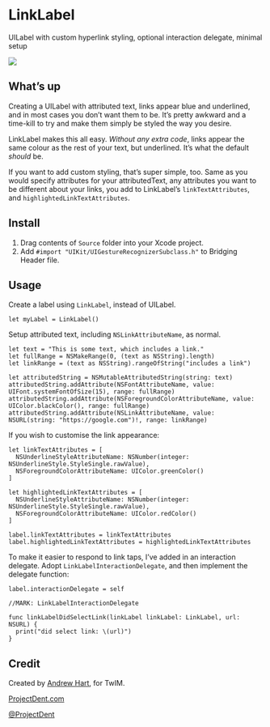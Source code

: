 # LinkLabel
UILabel with custom hyperlink styling, optional interaction delegate, minimal setup

![](http://i.imgur.com/fjHOieW.png)


## What’s up
Creating a UILabel with attributed text, links appear blue and underlined, and in most cases you don’t want them to be. It’s pretty awkward and a time-kill to try and make them simply be styled the way you desire.

LinkLabel makes this all easy. *Without any extra code*, links appear the same colour as the rest of your text, but underlined. It’s what the default *should* be.

If you want to add custom styling, that’s super simple, too. Same as you would specify attributes for your attributedText, any attributes you want to be different about your links, you add to LinkLabel’s `linkTextAttributes`, and `highlightedLinkTextAttributes`.

## Install
1. Drag contents of `Source` folder into your Xcode project.
2. Add `#import "UIKit/UIGestureRecognizerSubclass.h"` to Bridging Header file.

## Usage
Create a label using `LinkLabel`, instead of UILabel.

```
let myLabel = LinkLabel()
```

Setup attributed text, including `NSLinkAttributeName`, as normal.

```
let text = "This is some text, which includes a link."
let fullRange = NSMakeRange(0, (text as NSString).length)
let linkRange = (text as NSString).rangeOfString("includes a link")
  
let attributedString = NSMutableAttributedString(string: text)
attributedString.addAttribute(NSFontAttributeName, value: UIFont.systemFontOfSize(15), range: fullRange)
attributedString.addAttribute(NSForegroundColorAttributeName, value: UIColor.blackColor(), range: fullRange)
attributedString.addAttribute(NSLinkAttributeName, value: NSURL(string: "https://google.com")!, range: linkRange)
```

If you wish to customise the link appearance:

```
let linkTextAttributes = [
  NSUnderlineStyleAttributeName: NSNumber(integer: NSUnderlineStyle.StyleSingle.rawValue),
  NSForegroundColorAttributeName: UIColor.greenColor()
]

let highlightedLinkTextAttributes = [
  NSUnderlineStyleAttributeName: NSNumber(integer: NSUnderlineStyle.StyleSingle.rawValue),
  NSForegroundColorAttributeName: UIColor.redColor()
]

label.linkTextAttributes = linkTextAttributes
label.highlightedLinkTextAttributes = highlightedLinkTextAttributes
```

To make it easier to respond to link taps, I’ve added in an interaction delegate. Adopt `LinkLabelInteractionDelegate`, and then implement the delegate function:

```
label.interactionDelegate = self
```

```
//MARK: LinkLabelInteractionDelegate
	
func linkLabelDidSelectLink(linkLabel linkLabel: LinkLabel, url: NSURL) {
  print("did select link: \(url)")
}
```

## Credit

Created by [Andrew Hart](http://twitter.com/AndrewProjDent), for TwIM.

[ProjectDent.com](http://ProjectDent.com)

[@ProjectDent](http://twitter.com/ProjectDent)
